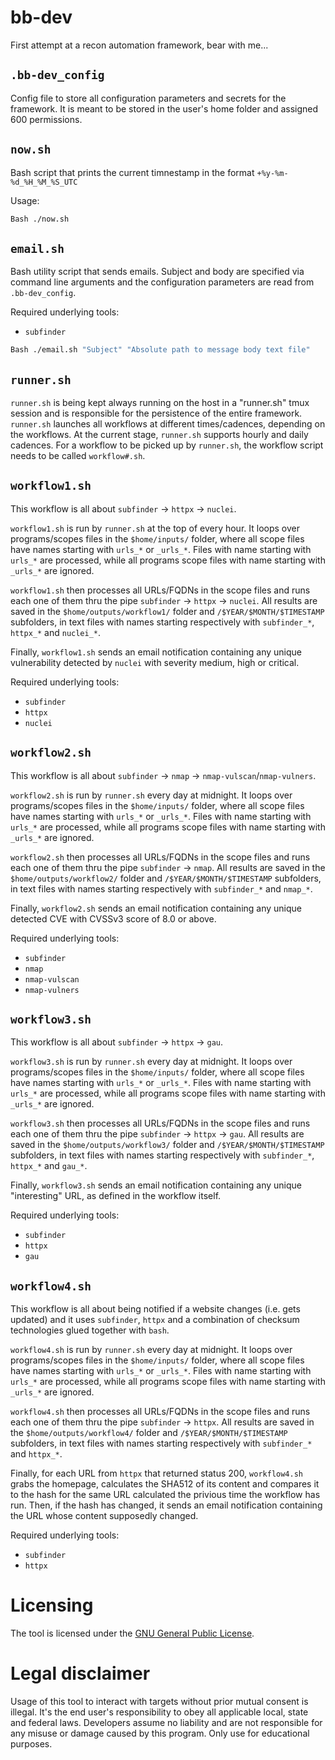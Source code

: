 # bb-dev

First attempt at a recon automation framework, bear with me...

## ```.bb-dev_config```

Config file to store all configuration parameters and secrets for the framework. It is meant to be stored in the user's home folder and assigned 600 permissions.

## ```now.sh```

Bash script that prints the current timnestamp in the format ```+%y-%m-%d_%H_%M_%S_UTC```

Usage:
```Bash
Bash ./now.sh
```

## ```email.sh```

Bash utility script that sends emails. Subject and body are specified via command line arguments and the configuration parameters are read from ```.bb-dev_config```.

Required underlying tools:
* ```subfinder```

```Bash
Bash ./email.sh "Subject" "Absolute path to message body text file"
```

## ```runner.sh```

```runner.sh``` is being kept always running on the host in a "runner.sh" tmux session and is responsible for the persistence of the entire framework. ```runner.sh``` launches all workflows at different times/cadences, depending on the workflows.
At the current stage, ```runner.sh``` supports hourly and daily cadences. For a workflow to be picked up by ```runner.sh```, the workflow script needs to be called ```workflow#.sh```.

## ```workflow1.sh```

This workflow is all about ```subfinder``` -> ```httpx``` -> ```nuclei```.

```workflow1.sh``` is run by ```runner.sh``` at the top of every hour. It loops over programs/scopes files in the ```$home/inputs/``` folder, where all scope files have names starting with ```urls_*``` or ```_urls_*```. Files with name starting with ```urls_*``` are processed, while all programs scope files with name starting with ```_urls_*``` are ignored.

```workflow1.sh``` then processes all URLs/FQDNs in the scope files and runs each one of them thru the pipe ```subfinder``` -> ```httpx``` -> ```nuclei```. All results are saved in the ```$home/outputs/workflow1/``` folder and ```/$YEAR/$MONTH/$TIMESTAMP``` subfolders, in text files with names starting respectively with ```subfinder_*```, ```httpx_*``` and ```nuclei_*```.

Finally, ```workflow1.sh``` sends an email notification containing any unique vulnerability detected by ```nuclei``` with severity medium, high or critical.

Required underlying tools:
* ```subfinder```
* ```httpx```
* ```nuclei```
  
## ```workflow2.sh```

This workflow is all about ```subfinder``` -> ```nmap```  ->  ```nmap-vulscan```/```nmap-vulners```.

```workflow2.sh``` is run by ```runner.sh``` every day at midnight. It loops over programs/scopes files in the ```$home/inputs/``` folder, where all scope files have names starting with ```urls_*``` or ```_urls_*```. Files with name starting with ```urls_*``` are processed, while all programs scope files with name starting with ```_urls_*``` are ignored.

```workflow2.sh``` then processes all URLs/FQDNs in the scope files and runs each one of them thru the pipe ```subfinder``` -> ```nmap```. All results are saved in the ```$home/outputs/workflow2/``` folder and ```/$YEAR/$MONTH/$TIMESTAMP``` subfolders, in text files with names starting respectively with ```subfinder_*``` and ```nmap_*```.

Finally, ```workflow2.sh``` sends an email notification containing any unique detected CVE with CVSSv3 score of 8.0 or above.

Required underlying tools:
* ```subfinder```
* ```nmap```
* ```nmap-vulscan```
* ```nmap-vulners```

## ```workflow3.sh```

This workflow is all about ```subfinder``` -> ```httpx``` -> ```gau```.

```workflow3.sh``` is run by ```runner.sh``` every day at midnight. It loops over programs/scopes files in the ```$home/inputs/``` folder, where all scope files have names starting with ```urls_*``` or ```_urls_*```. Files with name starting with ```urls_*``` are processed, while all programs scope files with name starting with ```_urls_*``` are ignored.

```workflow3.sh``` then processes all URLs/FQDNs in the scope files and runs each one of them thru the pipe ```subfinder``` -> ```httpx``` -> ```gau```. All results are saved in the ```$home/outputs/workflow3/``` folder and ```/$YEAR/$MONTH/$TIMESTAMP``` subfolders, in text files with names starting respectively with ```subfinder_*```, ```httpx_*``` and ```gau_*```.

Finally, ```workflow3.sh``` sends an email notification containing any unique "interesting" URL, as defined in the workflow itself.

Required underlying tools:
* ```subfinder```
* ```httpx```
* ```gau```

## ```workflow4.sh```

This workflow is all about being notified if a website changes (i.e. gets updated) and it uses ```subfinder```, ```httpx``` and a combination of checksum technologies glued together with ```bash```.

```workflow4.sh``` is run by ```runner.sh``` every day at midnight. It loops over programs/scopes files in the ```$home/inputs/``` folder, where all scope files have names starting with ```urls_*``` or ```_urls_*```. Files with name starting with ```urls_*``` are processed, while all programs scope files with name starting with ```_urls_*``` are ignored.

```workflow4.sh``` then processes all URLs/FQDNs in the scope files and runs each one of them thru the pipe ```subfinder``` -> ```httpx```. All results are saved in the ```$home/outputs/workflow4/``` folder and ```/$YEAR/$MONTH/$TIMESTAMP``` subfolders, in text files with names starting respectively with ```subfinder_*``` and ```httpx_*```.

Finally, for each URL from ```httpx``` that returned status 200, ```workflow4.sh``` grabs the homepage, calculates the SHA512 of its content and compares it to the hash for the same URL calculated the privious time the workflow has run. Then, if the hash has changed, it sends an email notification containing the URL whose content supposedly changed.

Required underlying tools:
* ```subfinder```
* ```httpx```

# Licensing

The tool is licensed under the [GNU General Public License](https://www.gnu.org/licenses/gpl-3.0.en.html).

# Legal disclaimer

Usage of this tool to interact with targets without prior mutual consent is illegal. It's the end user's responsibility to obey all applicable local, state and federal laws. Developers assume no liability and are not responsible for any misuse or damage caused by this program. Only use for educational purposes.
